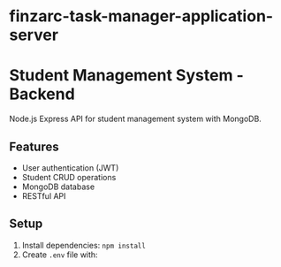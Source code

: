 # finzarc-task-manager-application-server
# Student Management System - Backend

Node.js Express API for student management system with MongoDB.

## Features
- User authentication (JWT)
- Student CRUD operations
- MongoDB database
- RESTful API

## Setup
1. Install dependencies: `npm install`
2. Create `.env` file with: